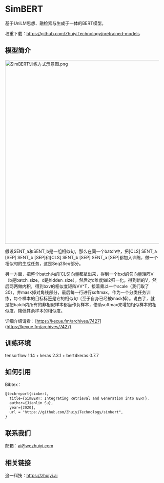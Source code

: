 # SimBERT
基于UniLM思想、融检索与生成于一体的BERT模型。

权重下载：https://github.com/ZhuiyiTechnology/pretrained-models

## 模型简介

<img src="https://kexue.fm/usr/uploads/2020/05/2840550561.png" width=600 alt="SimBERT训练方式示意图.png" />

假设SENT_a和SENT_b是一组相似句，那么在同一个batch中，把<stong>[CLS] SENT_a [SEP] SENT_b [SEP]</stong>和<stong>[CLS] SENT_b [SEP] SENT_a [SEP]</stong>都加入训练，做一个相似句的生成任务，这是Seq2Seq部分。

另一方面，把整个batch内的[CLS]向量都拿出来，得到一个bxd的句向量矩阵V（b是batch_size，d是hidden_size），然后对d维度做l2归一化，得到新的V，然后两两做内积，得到bxv的相似度矩阵VV^T，接着乘以一个scale（我们取了30），并mask掉对角线部分，最后每一行进行softmax，作为一个分类任务训练，每个样本的目标标签是它的相似句（至于自身已经被mask掉）。说白了，就是把batch内所有的非相似样本都当作负样本，借助softmax来增加相似样本的相似度，降低其余样本的相似度。

详细介绍请看：[https://kexue.fm/archives/7427](https://kexue.fm/archives/7427)

## 训练环境
tensorflow 1.14 + keras 2.3.1 + bert4keras 0.7.7

## 如何引用

Bibtex：

```tex
@techreport{simbert,
  title={SimBERT: Integrating Retrieval and Generation into BERT},
  author={Jianlin Su},
  year={2020},
  url = "https://github.com/ZhuiyiTechnology/simbert",
}
```

 ## 联系我们

邮箱：ai@wezhuiyi.com

## 相关链接

追一科技：https://zhuiyi.ai
